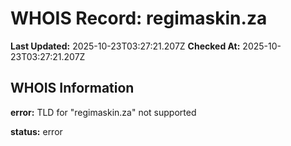 # WHOIS Record: regimaskin.za

**Last Updated:** 2025-10-23T03:27:21.207Z
**Checked At:** 2025-10-23T03:27:21.207Z

## WHOIS Information

**error:** TLD for "regimaskin.za" not supported

**status:** error

